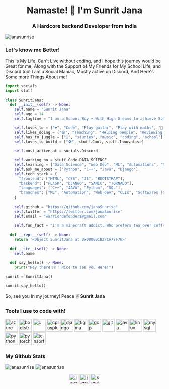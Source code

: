 <h1 align="center">Namaste! 👋 I'm Sunrit Jana</h1>
<h3 align="center">A Hardcore backend Developer from India</h3>

<p align="left"> <img src="https://komarev.com/ghpvc/?username=janasunrise" alt="janasunrise" /> </p>

### Let's know me Better!
This is My Life, Can't Live without coding, and I hope this journey would be Great for me, Along with the Support of My Friends for My School Life, and Discord too! I am a Social Maniac, Mostly active on Discord, And Here's Some more Things About me!

```python
import socials
import stuff

class SunritJana:
  def __init__(self) -> None:
    self.name = "Sunrit Jana"
    self.age = 14
    self.tagline = "I am a School Boy ☀️ With High Dreams to achieve Something!"

    self.loves_to = ["❤️", "Code", "Play guitar", "Play with maths", "🔭 Explore new things"]
    self.likes_doing = ["😁", "Teaching", "Helping people", "Reviewing others' Code"]
    self.has_to_juggle = ["🔮", "studies", "music", "coding", "school"]
    self.loves_to_build = ["🛠️", stuff.Cool, stuff.Innovative]
    
    self.most_active_at = socials.Discord

    self.working_on = stuff.Code.DATA_SCIENCE
    self.learning = ["Data Science", "Web Dev", "ML", "Automations", "NextJS"]
    self.ask_me_about = ["Python", "C++", "Java", "Django"]
    self.tech_stack = {
      "frontend": ["HTML", "CSS", "JS", "BOOTSTRAP"],
      "backend": ["FLASK", "DJANGO", "SANIC", "TORNADO"],
      "languages": ["C++", "JAVA", "Python", "SQL"],
      "branches": ["ML", "Automation", "Web dev", "CLIs", "Softwares (GUI)"],
    }
    
    self.github = "https://github.com/janaSunrise"
    self.twitter = "https://twitter.com/janaSunrise"
    self.email = "warriordefenderz@gmail.com"
    
    self.fun_fact = "I'm a minecraft addict, Who prefers tea over coffee!"
  
  def __repr__(self) -> None:
    return '<Object SunritJana at 0x000001B2FCA77F70>'
    
  def __str__(self) -> None:
    self.name
    
  def say_hello() -> None:
    print("Hey there 🙋‍!! Nice to see you Here!")
    
sunrit = SunritJana()

sunrit.say_hello()
```

So, see you In my journey! Peace ✌️
__Sunrit Jana__


### Tools I use to code with!

<p align="left"><img src="https://www.vectorlogo.zone/logos/microsoft_azure/microsoft_azure-icon.svg" alt="azure" width="40" height="40"/> 
  <img src="https://devicons.github.io/devicon/devicon.git/icons/bootstrap/bootstrap-plain.svg" alt="bootstrap" width="40" height="40"/> 
  <img src="https://devicons.github.io/devicon/devicon.git/icons/c/c-original.svg" alt="c" width="40" height="40"/>
  <img src="https://devicons.github.io/devicon/devicon.git/icons/cplusplus/cplusplus-original.svg" alt="cplusplus" width="40" height="40"/>
  <img src="https://devicons.github.io/devicon/devicon.git/icons/django/django-original.svg" alt="django" width="40" height="40"/> 
  <img src="https://www.vectorlogo.zone/logos/figma/figma-icon.svg" alt="figma" width="40" height="40"/> 
  <img src="https://www.vectorlogo.zone/logos/google_cloud/google_cloud-icon.svg" alt="gcp" width="40" height="40"/> 
  <img src="https://www.vectorlogo.zone/logos/git-scm/git-scm-icon.svg" alt="git" width="40" height="40"/> 
  <img src="https://devicons.github.io/devicon/devicon.git/icons/java/java-original-wordmark.svg" alt="java" width="40" height="40"/> 
  <img src="https://devicons.github.io/devicon/devicon.git/icons/linux/linux-original.svg" alt="linux" width="40" height="40"/> 
  <img src="https://devicons.github.io/devicon/devicon.git/icons/mysql/mysql-original-wordmark.svg" alt="mysql" width="40" height="40"/> 
  <img src="https://devicons.github.io/devicon/devicon.git/icons/python/python-original.svg" alt="python" width="40" height="40"/> 
  <img src="https://www.vectorlogo.zone/logos/pytorch/pytorch-icon.svg" alt="pytorch" width="40" height="40"/> 
  <img src="https://www.vectorlogo.zone/logos/tensorflow/tensorflow-icon.svg" alt="tensorflow" width="40" height="40"/></p>


### My Github Stats
<img src="https://github-readme-stats.vercel.app/api?username=janasunrise&show_icons=true&include_all_commits=true&line_height=25" alt="janasunrise" />
<img src="https://github-readme-stats.vercel.app/api/top-langs/?username=janasunrise" alt="janasunrise" />

<p align="center">
<a href="https://dev.to/janasunrise" target="blank"><img align="center" src="https://cdn.jsdelivr.net/npm/simple-icons@3.0.1/icons/dev-dot-to.svg" alt="janasunrise" height="30" width="30" /></a>
<a href="https://twitter.com/janasunrise" target="blank"><img align="center" src="https://cdn.jsdelivr.net/npm/simple-icons@3.0.1/icons/twitter.svg" alt="janasunrise" height="30" width="30" /></a>
<a href="https://fb.com/sunrit.jana.334" target="blank"><img align="center" src="https://cdn.jsdelivr.net/npm/simple-icons@3.0.1/icons/facebook.svg" alt="sunrit.jana.334" height="30" width="30" /></a>
</p>
